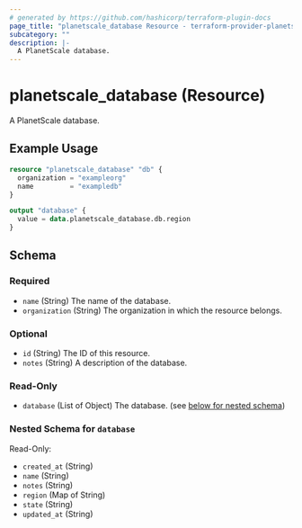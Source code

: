 ```yaml
---
# generated by https://github.com/hashicorp/terraform-plugin-docs
page_title: "planetscale_database Resource - terraform-provider-planetscale"
subcategory: ""
description: |-
  A PlanetScale database.
---
```


# planetscale_database (Resource)

A PlanetScale database.

## Example Usage

```terraform
resource "planetscale_database" "db" {
  organization = "exampleorg"
  name         = "exampledb"
}

output "database" {
  value = data.planetscale_database.db.region
}
```

<!-- schema generated by tfplugindocs -->
## Schema

### Required

- `name` (String) The name of the database.
- `organization` (String) The organization in which the resource belongs.

### Optional

- `id` (String) The ID of this resource.
- `notes` (String) A description of the database.

### Read-Only

- `database` (List of Object) The database. (see [below for nested schema](#nestedatt--database))

<a id="nestedatt--database"></a>
### Nested Schema for `database`

Read-Only:

- `created_at` (String)
- `name` (String)
- `notes` (String)
- `region` (Map of String)
- `state` (String)
- `updated_at` (String)


